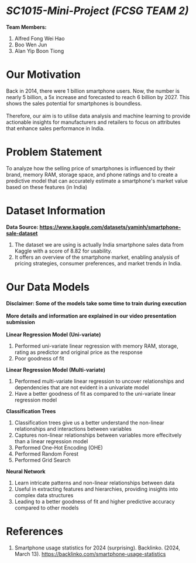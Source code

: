 # ***SC1015-Mini-Project (FCSG TEAM 2)***
**Team Members:**
1. Alfred Fong Wei Hao
2. Boo Wen Jun
3. Alan Yip Boon Tiong

# **Our Motivation** <br> 
Back in 2014, there were 1 billion smartphone users. Now, the number is nearly 5 billion, a 5x increase and forecasted to reach 6 billion by 2027. This shows the sales potential for smartphones is boundless. <br> <br> 
Therefore, our aim is to utilise data analysis and machine learning to provide actionable insights for manufacturers and retailers to focus on attributes that enhance sales performance in India.<br> 


# **Problem Statement** <br>
To analyze how the selling price of smartphones is influenced by their brand, memory RAM, storage space, and phone ratings and to create a predictive model that can accurately estimate a smartphone's market value based on these features (in India) </br>

# **Dataset Information** <br>
**Data Source: https://www.kaggle.com/datasets/yaminh/smartphone-sale-dataset** <br> 
1. The dataset we are using is actually India smartphone sales data from Kaggle with a score of 8.82 for usability. <br>
2. It offers an overview of the smartphone market, enabling analysis of pricing strategies, consumer preferences, and market trends in India. 


# **Our Data Models** <br>
**Disclaimer: Some of the models take some time to train during execution**
 <br><br>
 **More details and information are explained in our video presentation submission**
 <br><br>
**Linear Regression Model (Uni-variate)**
1. Performed uni-variate linear regression with memory RAM, storage, rating as predictor and original price as the response
2. Poor goodness of fit
   
**Linear Regression Model (Multi-variate)**
1. Performed multi-variate linear regression to uncover relationships and dependencies that are not evident in a univariate model
2. Have a better goodness of fit as compared to the uni-variate linear regression model
   
**Classification Trees**
1. Classification trees give us a better understand the non-linear relationships and interactions between variables
2. Captures non-linear relationships between variables more effecitvely than a linear regression model
3. Performed One-Hot Encoding (OHE)
4. Performed Random Forest
5. Performed Grid Search

**Neural Network**
1. Learn intricate patterns and non-linear relationships between data
2. Useful in extracting features and hierarchies, providing insights into complex data structures
3. Leading to a better goodness of fit and higher predictive accuracy compared to other models


# **References** <br>
1. Smartphone usage statistics for 2024 (surprising). Backlinko. (2024, March 13). https://backlinko.com/smartphone-usage-statistics 
